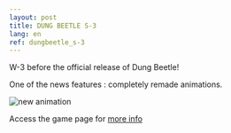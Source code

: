 ```yaml
---
layout: post
title: DUNG BEETLE S-3
lang: en
ref: dungbeetle_s-3
---
```


W-3 before the official release of Dung Beetle!

One of the news features : completely remade animations.

![new animation](/img/dungbeetle/animation.gif "Dung Beetle gif")

Access the game page for [more info](http://www.mineogames.com/games/dung-beetle/)